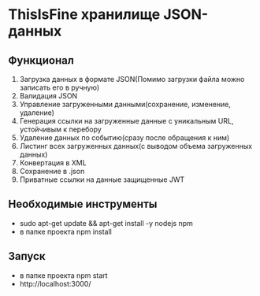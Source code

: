 # ThisIsFine хранилище JSON-данных

## Функционал

1. Загрузка данных в формате JSON(Помимо загрузки файла можно записать его в ручную)
2. Валидация JSON
3. Управление загруженными данными(сохранение, изменение, удаление)
4. Генерация ссылки на загруженные данные с уникальным URL, устойчивым к перебору
5. Удаление данных по событию(сразу после обращения к ним)
6. Листинг всех загруженных данных(с выводом объема загруженных данных)
7. Конвертация в XML
8. Сохранение в .json
9. Приватные ссылки на данные защищенные JWT

## Необходимые инструменты
- sudo apt-get update && apt-get install -y nodejs npm
- в папке проекта npm install
## Запуск 
- в папке проекта npm start
- http://localhost:3000/
